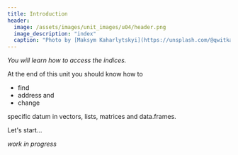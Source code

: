 ```yaml
---
title: Introduction
header:
  image: /assets/images/unit_images/u04/header.png
  image_description: "index"
  caption: "Photo by [Maksym Kaharlytskyi](https://unsplash.com/@qwitka?utm_source=unsplash&amp;utm_medium=referral&amp;utm_content=creditCopyText) from [Unsplash](https://unsplash.com/?utm_source=unsplash&amp;utm_medium=referral&amp;utm_content=creditCopyText)"
---
```

*You will learn how to access the indices.*

<!--more-->

At the end of this unit you should know how to

* find
* address and
* change

specific datum in vectors, lists, matrices and data.frames.

Let's start...


<!--more-->


_work in progress_
